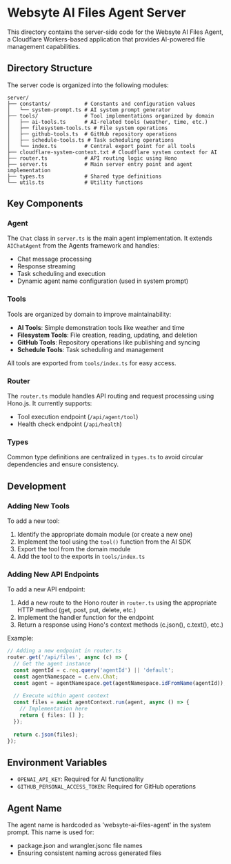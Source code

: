 # Websyte AI Files Agent Server

This directory contains the server-side code for the Websyte AI Files Agent, a Cloudflare Workers-based application that provides AI-powered file management capabilities.

## Directory Structure

The server code is organized into the following modules:

```
server/
├── constants/           # Constants and configuration values
│   └── system-prompt.ts # AI system prompt generator
├── tools/               # Tool implementations organized by domain
│   ├── ai-tools.ts      # AI-related tools (weather, time, etc.)
│   ├── filesystem-tools.ts # File system operations
│   ├── github-tools.ts  # GitHub repository operations
│   ├── schedule-tools.ts # Task scheduling operations
│   └── index.ts         # Central export point for all tools
├── cloudflare-system-context.txt # Cloudflare system context for AI
├── router.ts            # API routing logic using Hono
├── server.ts            # Main server entry point and agent implementation
├── types.ts             # Shared type definitions
└── utils.ts             # Utility functions
```

## Key Components

### Agent

The `Chat` class in `server.ts` is the main agent implementation. It extends `AIChatAgent` from the Agents framework and handles:

- Chat message processing
- Response streaming
- Task scheduling and execution
- Dynamic agent name configuration (used in system prompt)

### Tools

Tools are organized by domain to improve maintainability:

- **AI Tools**: Simple demonstration tools like weather and time
- **Filesystem Tools**: File creation, reading, updating, and deletion
- **GitHub Tools**: Repository operations like publishing and syncing
- **Schedule Tools**: Task scheduling and management

All tools are exported from `tools/index.ts` for easy access.

### Router

The `router.ts` module handles API routing and request processing using Hono.js. It currently supports:

- Tool execution endpoint (`/api/agent/tool`)
- Health check endpoint (`/api/health`)

### Types

Common type definitions are centralized in `types.ts` to avoid circular dependencies and ensure consistency.

## Development

### Adding New Tools

To add a new tool:

1. Identify the appropriate domain module (or create a new one)
2. Implement the tool using the `tool()` function from the AI SDK
3. Export the tool from the domain module
4. Add the tool to the exports in `tools/index.ts`

### Adding New API Endpoints

To add a new API endpoint:

1. Add a new route to the Hono router in `router.ts` using the appropriate HTTP method (get, post, put, delete, etc.)
2. Implement the handler function for the endpoint
3. Return a response using Hono's context methods (c.json(), c.text(), etc.)

Example:
```typescript
// Adding a new endpoint in router.ts
router.get('/api/files', async (c) => {
  // Get the agent instance
  const agentId = c.req.query('agentId') || 'default';
  const agentNamespace = c.env.Chat;
  const agent = agentNamespace.get(agentNamespace.idFromName(agentId));
  
  // Execute within agent context
  const files = await agentContext.run(agent, async () => {
    // Implementation here
    return { files: [] };
  });
  
  return c.json(files);
});
```

## Environment Variables

- `OPENAI_API_KEY`: Required for AI functionality
- `GITHUB_PERSONAL_ACCESS_TOKEN`: Required for GitHub operations

## Agent Name

The agent name is hardcoded as 'websyte-ai-files-agent' in the system prompt. This name is used for:
- package.json and wrangler.jsonc file names
- Ensuring consistent naming across generated files
